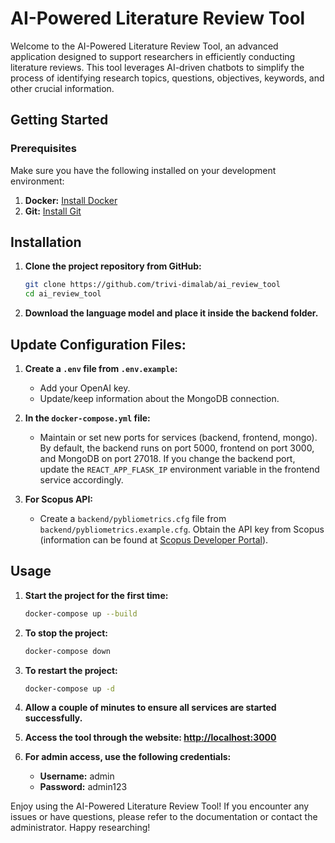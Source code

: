 # AI-Powered Literature Review Tool

Welcome to the AI-Powered Literature Review Tool, an advanced application designed to support researchers in efficiently conducting literature reviews. This tool leverages AI-driven chatbots to simplify the process of identifying research topics, questions, objectives, keywords, and other crucial information.

## Getting Started

### Prerequisites

Make sure you have the following installed on your development environment:

1. **Docker:** [Install Docker](https://docs.docker.com/get-docker/)
2. **Git:** [Install Git](https://git-scm.com/book/en/v2/Getting-Started-Installing-Git)

## Installation

1. **Clone the project repository from GitHub:**

    ```bash
    git clone https://github.com/trivi-dimalab/ai_review_tool
    cd ai_review_tool
    ```

2. **Download the language model and place it inside the backend folder.**

## Update Configuration Files:

1. **Create a `.env` file from `.env.example`:**

    - Add your OpenAI key.
    - Update/keep information about the MongoDB connection.

2. **In the `docker-compose.yml` file:**

    - Maintain or set new ports for services (backend, frontend, mongo). By default, the backend runs on port 5000, frontend on port 3000, and MongoDB on port 27018. If you change the backend port, update the `REACT_APP_FLASK_IP` environment variable in the frontend service accordingly.

3. **For Scopus API:**

    - Create a `backend/pybliometrics.cfg` file from `backend/pybliometrics.example.cfg`. Obtain the API key from Scopus (information can be found at [Scopus Developer Portal](https://dev.elsevier.com/)).

## Usage

1. **Start the project for the first time:**

    ```bash
    docker-compose up --build
    ```

2. **To stop the project:**

    ```bash
    docker-compose down
    ```

3. **To restart the project:**

    ```bash
    docker-compose up -d
    ```

4. **Allow a couple of minutes to ensure all services are started successfully.**

5. **Access the tool through the website: [http://localhost:3000](http://localhost:3000)**

6. **For admin access, use the following credentials:**

    - **Username:** admin
    - **Password:** admin123

Enjoy using the AI-Powered Literature Review Tool! If you encounter any issues or have questions, please refer to the documentation or contact the administrator. Happy researching!
